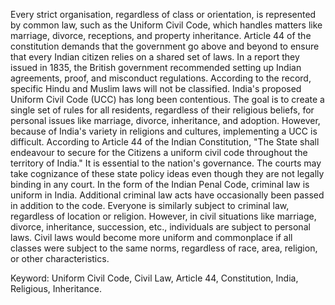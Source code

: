 Every strict organisation, regardless of class or orientation, is represented by common law, such as the Uniform Civil Code, which handles matters like marriage, divorce, receptions, and property inheritance. Article 44 of the constitution demands that the government go above and beyond to ensure that every Indian citizen relies on a shared set of laws. In a report they issued in 1835, the British government recommended setting up Indian agreements, proof, and misconduct regulations. According to the record, specific Hindu and Muslim laws will not be classified. India's proposed Uniform Civil Code (UCC) has long been contentious. The goal is to create a single set of rules for all residents, regardless of their religious beliefs, for personal issues like marriage, divorce, inheritance, and adoption. However, because of India's variety in religions and cultures, implementing a UCC is difficult. According to Article 44 of the Indian Constitution, "The State shall endeavour to secure for the Citizens a uniform civil code throughout the territory of India." It is essential to the nation's governance. The courts may take cognizance of these state policy ideas even though they are not legally binding in any court. In the form of the Indian Penal Code, criminal law is uniform in India. Additional criminal law acts have occasionally been passed in addition to the code. Everyone is similarly subject to criminal law, regardless of location or religion. However, in civil situations like marriage, divorce, inheritance, succession, etc., individuals are subject to personal laws. Civil laws would become more uniform and commonplace if all classes were subject to the same norms, regardless of race, area, religion, or other characteristics.

Keyword: Uniform Civil Code, Civil Law, Article 44, Constitution, India, Religious, Inheritance.
